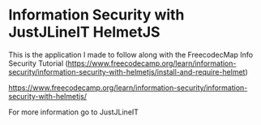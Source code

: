 # Information Security with JustJLineIT HelmetJS



This is the application I made to follow along with the FreecodecMap Info Security Tutorial (https://www.freecodecamp.org/learn/information-security/information-security-with-helmetjs/install-and-require-helmet)

https://www.freecodecamp.org/learn/information-security/information-security-with-helmetjs/


For more information go to JustJLineIT